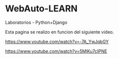 # WebAuto-LEARN
Laboratorios - Python+Django

Esta pagina se realizo en funcion del siguiente video.

https://www.youtube.com/watch?v=-7A_YwJqbGY

https://www.youtube.com/watch?v=5MlKu7cIPNE
